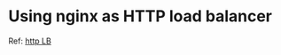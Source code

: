 # Using nginx as HTTP load balancer

Ref: [http LB](http://nginx.org/en/docs/http/load_balancing.html)

